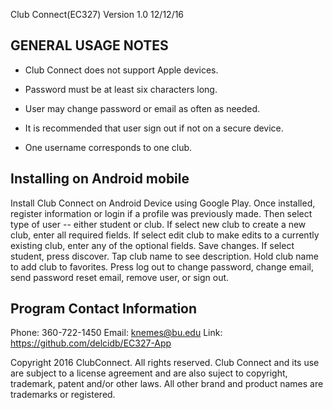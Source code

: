 Club Connect(EC327) Version 1.0 12/12/16

GENERAL USAGE NOTES
--------------------
- Club Connect does not support Apple devices.

- Password must be at least six characters long.

- User may change password or email as often as needed.

- It is recommended that user sign out if not on a secure device.

- One username corresponds to one club.


Installing on Android mobile
-----------------------------
Install Club Connect on Android Device using Google Play. 
Once installed, register information or login if a profile was previously made.
Then select type of user -- either student or club.
If select new club to create a new club, enter all required fields. 
If select edit club to make edits to a currently existing club, enter any of the optional fields. 
Save changes.
If select student, press discover.
Tap club name to see description.
Hold club name to add club to favorites.
Press log out to change password, change email, send password reset email, remove user, or sign out.


Program Contact Information
------------------------------------
Phone: 360-722-1450
Email: knemes@bu.edu
Link: https://github.com/delcidb/EC327-App

Copyright 2016 ClubConnect. All rights reserved. 
Club Connect and its use are subject to a license agreement and are also suject to copyright, trademark, patent and/or other laws.
All other brand and product names are trademarks or registered.
